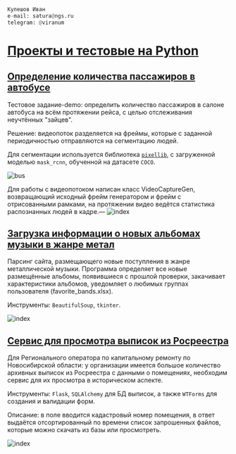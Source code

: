 ```python
Кулешов Иван
e-mail: satura@ngs.ru
telegram: @viranum
```

# [Проекты и тестовые на Python](https://github.com/IvanKuleshov/Portfolio/tree/main/2.%20Python_projects)
## [Определение количества пассажиров в автобусе](https://github.com/IvanKuleshov/detect_humans_into_bus)
Тестовое задание-demo: определить количество пассажиров в салоне автобуса на всём протяжении рейса, с целью отслеживания неучтённых "зайцев".

Решение: видеопоток разделяется на фреймы, которые с заданной периодичностью отправляются на сегментацию людей.

Для сегментации используется библиотека [`pixellib`](https://pixellib.readthedocs.io/en/latest/), с загруженной моделью `mask_rcnn`, обученной на датасете `COCO`.

![bus](https://user-images.githubusercontent.com/78194312/198957168-303f0512-55a0-4ef8-ab54-29d75d857724.jpg)

Для работы с видеопотоком написан класс VideoCaptureGen, возвращающий исходный фрейм генератором и фрейм с отрисованными рамками, на протяжении видео ведётся статистика распознанных людей в кадре.—
![index](https://user-images.githubusercontent.com/78194312/198957148-66a41c21-84f8-4780-a906-c2c975e3f70c.jpg)

## [Загрузка информации о новых альбомах музыки в жанре метал](https://github.com/IvanKuleshov/Public/tree/main/Parcing%20sites)
Парсинг сайта, размещающего новые поступления в жанре металлической музыки. Программа определяет все новые размещённые альбомы, появившиеся с прошлой проверки, закачивает характеристики альбомов, уведомляет о любимых группах пользователя (favorite_bands.xlsx).

Инструменты: `BeautifulSoup`, `tkinter`.

![index](https://user-images.githubusercontent.com/78194312/198961769-bc092db9-a9c9-4253-9aff-ae37c9a50f9b.jpg)

## [Сервис для просмотра выписок из Росреестра](https://github.com/IvanKuleshov/Portfolio/tree/main/2.%20Python_projects/statements)
Для Регионального оператора по капитальному ремонту по Новосибирской области: у организации имеется большое количество архивных выписок из Росреестра с данными о помещениях, необходим сервис для их просмотра в историческом аспекте.

Инструменты: `Flask`, `SQLAlchemy` для БД выписок, а также `WTForms` для создания и валидации форм.

Описание: в поле вводится кадастровый номер помещения, в ответ выдаётся отсортированный по времени список запрошенных файлов, которые можно скачать из базы или просмотреть.

![index](https://user-images.githubusercontent.com/78194312/198975910-f88b08cf-103a-4dc1-bcac-a29ebbc3e0a6.jpg)
